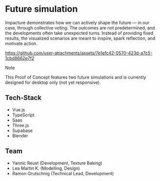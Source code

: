 # Future simulation

Impacture demonstrates how we can actively shape the future — in our case, through collective voting. The outcomes are not predetermined, and the developments often take unexpected turns. Instead of providing fixed results, the visualized scenarios are meant to inspire, spark reflection, and motivate action.

https://github.com/user-attachments/assets/7e1efc42-0570-423d-a7c5-1cbd8662e7f2

> [!NOTE]  
> This Proof of Concept features two future simulations and is currently designed for desktop only (not yet responsive).

## Tech-Stack
- Vue.js
- TypeScript
- Saas
- Three.js
- Supabase
- Blender

## Team
- Yannic Reust (Development, Texture Baking)
- Lea Martin K. (Modelling, Design)
- Ramon Grutschnig (Technical Lead, Development)


